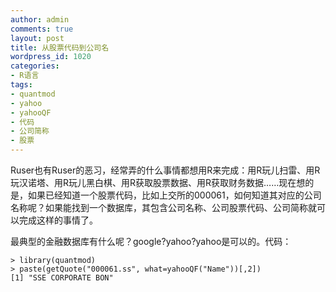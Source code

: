 ```yaml
---
author: admin
comments: true
layout: post
title: 从股票代码到公司名
wordpress_id: 1020
categories:
- R语言
tags:
- quantmod
- yahoo
- yahooQF
- 代码
- 公司简称
- 股票
---
```


Ruser也有Ruser的恶习，经常弄的什么事情都想用R来完成：用R玩儿扫雷、用R玩汉诺塔、用R玩儿黑白棋、用R获取股票数据、用R获取财务数据……现在想的是，如果已经知道一个股票代码，比如上交所的000061，如何知道其对应的公司名称呢？如果能找到一个数据库，其包含公司名称、公司股票代码、公司简称就可以完成这样的事情了。

最典型的金融数据库有什么呢？google?yahoo?yahoo是可以的。代码：

    
    > library(quantmod)
    > paste(getQuote("000061.ss", what=yahooQF("Name"))[,2])
    [1] "SSE CORPORATE BON"
    
    



